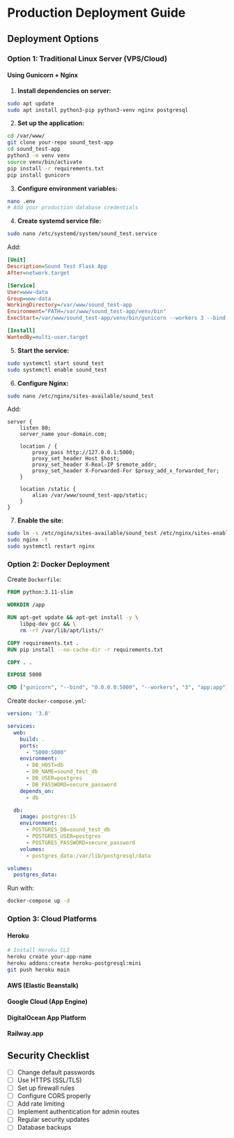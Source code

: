 # Production Deployment Guide

## Deployment Options

### Option 1: Traditional Linux Server (VPS/Cloud)

#### Using Gunicorn + Nginx

1. **Install dependencies on server:**
```bash
sudo apt update
sudo apt install python3-pip python3-venv nginx postgresql
```

2. **Set up the application:**
```bash
cd /var/www/
git clone your-repo sound_test-app
cd sound_test-app
python3 -m venv venv
source venv/bin/activate
pip install -r requirements.txt
pip install gunicorn
```

3. **Configure environment variables:**
```bash
nano .env
# Add your production database credentials
```

4. **Create systemd service file:**
```bash
sudo nano /etc/systemd/system/sound_test.service
```

Add:
```ini
[Unit]
Description=Sound Test Flask App
After=network.target

[Service]
User=www-data
Group=www-data
WorkingDirectory=/var/www/sound_test-app
Environment="PATH=/var/www/sound_test-app/venv/bin"
ExecStart=/var/www/sound_test-app/venv/bin/gunicorn --workers 3 --bind 127.0.0.1:5000 app:app

[Install]
WantedBy=multi-user.target
```

5. **Start the service:**
```bash
sudo systemctl start sound_test
sudo systemctl enable sound_test
```

6. **Configure Nginx:**
```bash
sudo nano /etc/nginx/sites-available/sound_test
```

Add:
```nginx
server {
    listen 80;
    server_name your-domain.com;

    location / {
        proxy_pass http://127.0.0.1:5000;
        proxy_set_header Host $host;
        proxy_set_header X-Real-IP $remote_addr;
        proxy_set_header X-Forwarded-For $proxy_add_x_forwarded_for;
    }

    location /static {
        alias /var/www/sound_test-app/static;
    }
}
```

7. **Enable the site:**
```bash
sudo ln -s /etc/nginx/sites-available/sound_test /etc/nginx/sites-enabled/
sudo nginx -t
sudo systemctl restart nginx
```

### Option 2: Docker Deployment

Create `Dockerfile`:
```dockerfile
FROM python:3.11-slim

WORKDIR /app

RUN apt-get update && apt-get install -y \
    libpq-dev gcc && \
    rm -rf /var/lib/apt/lists/*

COPY requirements.txt .
RUN pip install --no-cache-dir -r requirements.txt

COPY . .

EXPOSE 5000

CMD ["gunicorn", "--bind", "0.0.0.0:5000", "--workers", "3", "app:app"]
```

Create `docker-compose.yml`:
```yaml
version: '3.8'

services:
  web:
    build: .
    ports:
      - "5000:5000"
    environment:
      - DB_HOST=db
      - DB_NAME=sound_test_db
      - DB_USER=postgres
      - DB_PASSWORD=secure_password
    depends_on:
      - db

  db:
    image: postgres:15
    environment:
      - POSTGRES_DB=sound_test_db
      - POSTGRES_USER=postgres
      - POSTGRES_PASSWORD=secure_password
    volumes:
      - postgres_data:/var/lib/postgresql/data

volumes:
  postgres_data:
```

Run with:
```bash
docker-compose up -d
```

### Option 3: Cloud Platforms

#### Heroku
```bash
# Install Heroku CLI
heroku create your-app-name
heroku addons:create heroku-postgresql:mini
git push heroku main
```

#### AWS (Elastic Beanstalk)
#### Google Cloud (App Engine)
#### DigitalOcean App Platform
#### Railway.app

## Security Checklist

- [ ] Change default passwords
- [ ] Use HTTPS (SSL/TLS)
- [ ] Set up firewall rules
- [ ] Configure CORS properly
- [ ] Add rate limiting
- [ ] Implement authentication for admin routes
- [ ] Regular security updates
- [ ] Database backups